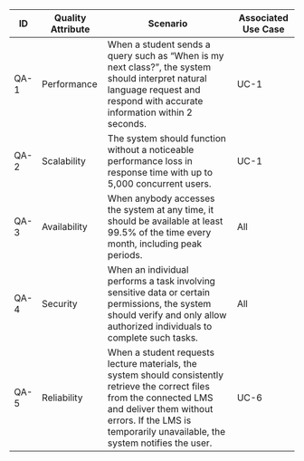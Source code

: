 | ID | Quality Attribute | Scenario | Associated Use Case |
| -- | ----------------- | -------- | ------------------- |
| QA-1 | Performance | When a student sends a query such as “When is my next class?”, the system should interpret natural language request and respond with accurate information within 2 seconds. | UC-1 |
| QA-2 | Scalability | The system should function without a noticeable performance loss in response time with up to 5,000 concurrent users. | UC-1 |
| QA-3 | Availability | When anybody accesses the system at any time, it should be available at least 99.5% of the time every month, including peak periods. | All |
| QA-4 | Security | When an individual performs a task involving sensitive data or certain permissions, the system should verify and only allow authorized individuals to complete such tasks. | All |
| QA-5 | Reliability | When a student requests lecture materials, the system should consistently retrieve the correct files from the connected LMS and deliver them without errors. If the LMS is temporarily unavailable, the system notifies the user.| UC-6 |
